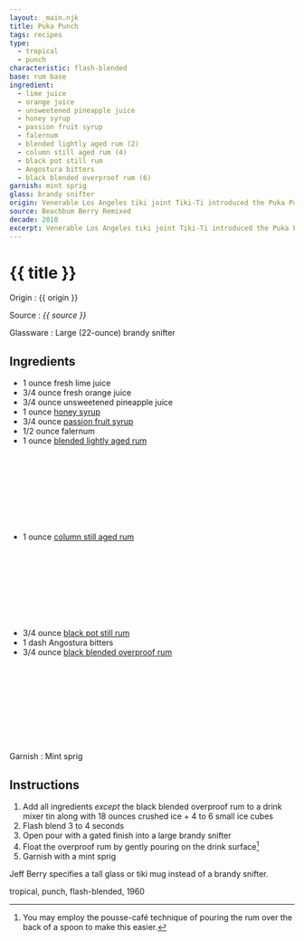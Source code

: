 ```yaml
---
layout: _main.njk
title: Puka Punch
tags: recipes
type:
  - tropical
  - punch
characteristic: flash-blended
base: rum base
ingredient:
  - lime juice
  - orange juice
  - unsweetened pineapple juice
  - honey syrup
  - passion fruit syrup
  - falernum
  - blended lightly aged rum (2)
  - column still aged rum (4)
  - black pot still rum
  - Angostura bitters
  - black blended overproof rum (6)
garnish: mint sprig
glass: brandy snifter
origin: Venerable Los Angeles tiki joint Tiki-Ti introduced the Puka Punch in 1961.
source: Beachbum Berry Remixed
decade: 2010
excerpt: Venerable Los Angeles tiki joint Tiki-Ti introduced the Puka Punch in 1961.
---
```

<!-- markdownlint-disable MD025 -->
# {{ title }}
<!-- markdownlint-enable MD025 -->

Origin
  : {{ origin }}

Source
  : <cite><span data-pagefind-filter="Source">{{ source }}</span></cite>

Glassware
  : Large (22-ounce) brandy snifter

## Ingredients

* 1 ounce fresh lime juice
* 3/4 ounce fresh orange juice
* 3/4 ounce unsweetened pineapple juice
* 1 ounce [honey syrup](/mixes/honey-syrup/)
* 3/4 ounce [passion fruit syrup](/mixes/passion-fruit-syrup)
* 1/2 ounce falernum
* 1 ounce [blended lightly aged rum](/rums/04-rum-blended-lightly-aged/)<icon-l space="1em" label="(2)" class="bigger"><span class="with-icon"><svg class="icon"><use href="/assets/images/icons/circle-2.svg#circle-2"></use></svg></span></icon-l>
* 1 ounce [column still aged rum](/rums/08-rum-column-still-aged/)<icon-l space="1em" label="(4)" class="bigger"><span class="with-icon"><svg class="icon"><use href="/assets/images/icons/circle-4.svg#circle-4"></use></svg></span></icon-l>
* 3/4 ounce [black pot still rum](/rums/10-rum-black-pot-still/)
* 1 dash Angostura bitters
* 3/4 ounce [black blended overproof rum](/rums/12-rum-black-blended-overproof/)<icon-l space="1em" label="(6)" class="bigger"><span class="with-icon"><svg class="icon"><use href="/assets/images/icons/circle-6.svg#circle-6"></use></svg></span></icon-l>

Garnish
  : <span data-pagefind-filter="Garnish">Mint sprig</span>

## Instructions

1. Add all ingredients *except* the black blended overproof rum to a drink mixer tin along with 18 ounces crushed ice + 4 to 6 small ice cubes
2. Flash blend 3 to 4 seconds
3. Open pour with a gated finish into a large brandy snifter
4. Float the overproof rum by gently pouring on the drink surface[^1]
5. Garnish with a mint sprig

[^1]: You may employ the pousse-café technique of pouring the rum over the back of a spoon to make this easier.

<tiki-callout type="note">

  Jeff Berry specifies a tall glass or tiki mug instead of a brandy snifter.

</tiki-callout>

<div
  data-cat[0]="Drink"
  data-type[0]="Tropical"
  data-type[1]="Punch"
  data-char[0]="Flash-blended"
  data-base[0]="Rum/Cane spirits"
  data-ingredient[0]="Lime juice"
  data-ingredient[1]="Orange juice"
  data-ingredient[2]="Pineapple juice, unsweetened"
  data-ingredient[3]="Honey syrup"
  data-ingredient[4]="Passion fruit syrup"
  data-ingredient[5]="Falernum"
  data-ingredient[6]="Blended lightly aged rum [2]"
  data-ingredient[7]="Column still aged rum [4]"
  data-ingredient[8]="Black pot still rum"
  data-ingredient[9]="Angostura bitters"
  data-ingredient[10]="Black blended overproof rum [6]"
  data-origin[0]="Tiki-Ti, Los Angeles"
  data-glass[0]="Brandy snifter"
  data-glass[1]="Brandy snifter, large (22-ounce)"
  data-decade[0]="1960"
  data-pagefind-filter="
    Category[data-cat[0]],
    Type[data-type[0]],
    Type[data-type[1]],
    Characteristic[data-char[0]],
    Base[data-base[0]],
    Ingredient[data-ingredient[0]],
    Ingredient[data-ingredient[1]],
    Ingredient[data-ingredient[2]],
    Ingredient[data-ingredient[3]],
    Ingredient[data-ingredient[4]],
    Ingredient[data-ingredient[5]],
    Ingredient[data-ingredient[6]],
    Ingredient[data-ingredient[7]],
    Ingredient[data-ingredient[8]],
    Ingredient[data-ingredient[9]],
    Ingredient[data-ingredient[10]],
    Origin[data-origin[0]],
    Glassware[data-glass[0]],
    Glassware[data-glass[1]],
    Decade[data-decade[0]]
  "
>
</div>

<div class="keywords" aria-hidden>tropical, punch, flash-blended, 1960</div>
